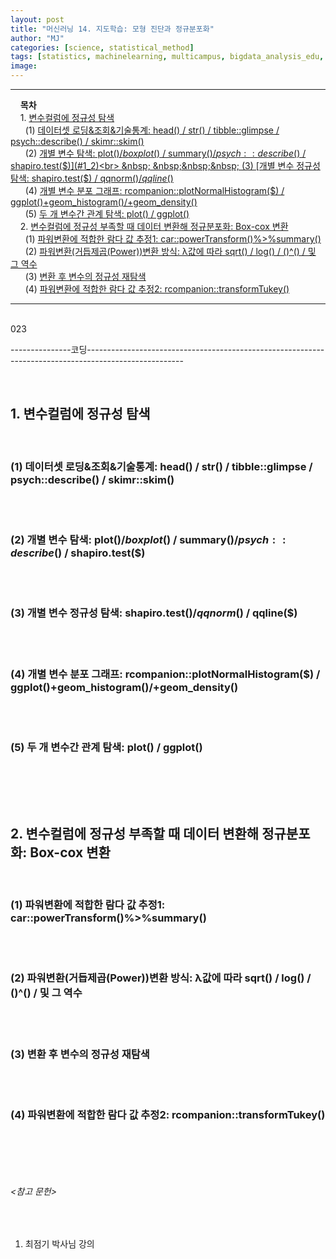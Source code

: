 ```yaml
---
layout: post
title: "머신러닝 14. 지도학습: 모형 진단과 정규분포화"
author: "MJ"
categories: [science, statistical_method]
tags: [statistics, machinelearning, multicampus, bigdata_analysis_edu, GNT]
image: 
---
```


---
&nbsp; &nbsp; **목차**<br>
&nbsp; &nbsp; 1. [변수컬럼에 정규성 탐색](#1)<br>
&nbsp; &nbsp;&nbsp;&nbsp; (1) [데이터셋 로딩&조회&기술통계: head() / str() / tibble::glimpse / psych::describe() / skimr::skim()](#1_1)<br>
&nbsp; &nbsp;&nbsp;&nbsp; (2) [개별 변수 탐색: plot($) / boxplot($) / summary($) / psych::describe($) / shapiro.test($)](#1_2)<br>
&nbsp; &nbsp;&nbsp;&nbsp; (3) [개별 변수 정규성 탐색: shapiro.test($) / qqnorm($) / qqline($)](#1_3)<br>
&nbsp; &nbsp;&nbsp;&nbsp; (4) [개별 변수 분포 그래프: rcompanion::plotNormalHistogram($) / ggplot()+geom_histogram()/+geom_density()](#1_4)<br>
&nbsp; &nbsp;&nbsp;&nbsp; (5) [두 개 변수간 관계 탐색: plot() / ggplot()](#1_5)<br>
&nbsp; &nbsp; 2. [변수컬럼에 정규성 부족할 때 데이터 변환해 정규분포화: Box-cox 변환](#2)<br>
&nbsp; &nbsp;&nbsp;&nbsp; (1) [파워변환에 적합한 람다 값 추정1: car::powerTransform()%>%summary()](#2_1)<br>
&nbsp; &nbsp;&nbsp;&nbsp; (2) [파워변환(거듭제곱(Power))변환 방식: λ값에 따라 sqrt() / log() / ()^() / 및 그 역수](#2_2)<br>
&nbsp; &nbsp;&nbsp;&nbsp; (3) [변환 후 변수의 정규성 재탐색](#2_3)<br>
&nbsp; &nbsp;&nbsp;&nbsp; (4) [파워변환에 적합한 람다 값 추정2: rcompanion::transformTukey()](#2_4)<br>

---


<br>
023

<br>

---------------코딩------------------------------------------------------------------------------------------------------

<br>

<a id="1"></a>

## 1. 변수컬럼에 정규성 탐색

<br>

<a id="1_1"></a>

### (1) 데이터셋 로딩&조회&기술통계: head() / str() / tibble::glimpse / psych::describe() / skimr::skim()

<br>

<br>

<!-- ------------------------------------------------------------------------------------------------------------------------------- -->

<a id="1_2"></a>

### (2) 개별 변수 탐색: plot($) / boxplot($) / summary($) / psych::describe($) / shapiro.test($)

<br>

<br>

<!-- ------------------------------------------------------------------------------------------------------------------------------- -->

<a id="1_3"></a>

### (3) 개별 변수 정규성 탐색: shapiro.test($) / qqnorm($) / qqline($)

<br>

<br>

<!-- ------------------------------------------------------------------------------------------------------------------------------- -->

<a id="1_4"></a>

### (4) 개별 변수 분포 그래프: rcompanion::plotNormalHistogram($) / ggplot()+geom_histogram()/+geom_density()

<br>

<br>

<!-- ------------------------------------------------------------------------------------------------------------------------------- -->

<a id="1_5"></a>

### (5) 두 개 변수간 관계 탐색: plot() / ggplot()

<br>

<br><br>

<!-- ------------------------------------------------------------------------------------------------------------------------------- -->

<a id="2"></a>

## 2. 변수컬럼에 정규성 부족할 때 데이터 변환해 정규분포화: Box-cox 변환

<br>

<a id="2_1"></a>

### (1) 파워변환에 적합한 람다 값 추정1: car::powerTransform()%>%summary()

<br>

<br>

<!-- ------------------------------------------------------------------------------------------------------------------------------- -->

<a id="2_2"></a>

### (2) 파워변환(거듭제곱(Power))변환 방식: λ값에 따라 sqrt() / log() / ()^() / 및 그 역수

<br>

<br>

<!-- ------------------------------------------------------------------------------------------------------------------------------- -->

<a id="2_3"></a>

### (3) 변환 후 변수의 정규성 재탐색

<br>

<br>

<!-- ------------------------------------------------------------------------------------------------------------------------------- -->

<a id="2_4"></a>

### (4) 파워변환에 적합한 람다 값 추정2: rcompanion::transformTukey()

<br>



<br><br>
<!-- ------------------------------------------------------------------------------------------------------------------------------- -->

###### <참고 문헌> 

<br>

1. 최점기 박사님 강의 <br>